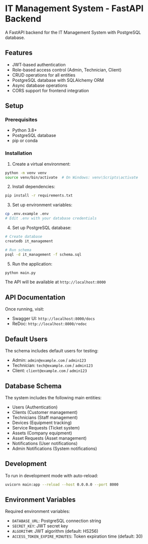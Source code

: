 
# IT Management System - FastAPI Backend

A FastAPI backend for the IT Management System with PostgreSQL database.

## Features

- JWT-based authentication
- Role-based access control (Admin, Technician, Client)
- CRUD operations for all entities
- PostgreSQL database with SQLAlchemy ORM
- Async database operations
- CORS support for frontend integration

## Setup

### Prerequisites

- Python 3.8+
- PostgreSQL database
- pip or conda

### Installation

1. Create a virtual environment:
```bash
python -m venv venv
source venv/bin/activate  # On Windows: venv\Scripts\activate
```

2. Install dependencies:
```bash
pip install -r requirements.txt
```

3. Set up environment variables:
```bash
cp .env.example .env
# Edit .env with your database credentials
```

4. Set up PostgreSQL database:
```bash
# Create database
createdb it_management

# Run schema
psql -d it_management -f schema.sql
```

5. Run the application:
```bash
python main.py
```

The API will be available at `http://localhost:8000`

## API Documentation

Once running, visit:
- Swagger UI: `http://localhost:8000/docs`
- ReDoc: `http://localhost:8000/redoc`

## Default Users

The schema includes default users for testing:
- Admin: `admin@example.com` / `admin123`
- Technician: `tech@example.com` / `admin123`
- Client: `client@example.com` / `admin123`

## Database Schema

The system includes the following main entities:
- Users (Authentication)
- Clients (Customer management)
- Technicians (Staff management)
- Devices (Equipment tracking)
- Service Requests (Ticket system)
- Assets (Company equipment)
- Asset Requests (Asset management)
- Notifications (User notifications)
- Admin Notifications (System notifications)

## Development

To run in development mode with auto-reload:
```bash
uvicorn main:app --reload --host 0.0.0.0 --port 8000
```

## Environment Variables

Required environment variables:
- `DATABASE_URL`: PostgreSQL connection string
- `SECRET_KEY`: JWT secret key
- `ALGORITHM`: JWT algorithm (default: HS256)
- `ACCESS_TOKEN_EXPIRE_MINUTES`: Token expiration time (default: 30)
